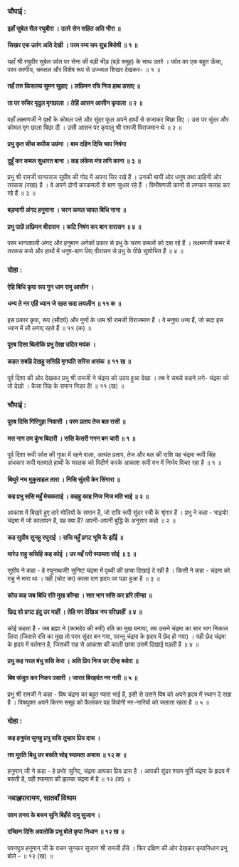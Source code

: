 ### चौपाई :

#### इहाँ सुबेल सैल रघुबीरा । उतरे सेन सहित अति भीरा ॥
#### सिखर एक उतंग अति देखी । परम रम्य सम सुभ्र बिसेषी ॥ १ ॥

यहाँ श्री रघुवीर सुबेल पर्वत पर सेना की बड़ी भीड़ (बड़े समूह) के साथ उतरे । पर्वत का एक बहुत ऊँचा, परम रमणीय, समतल और विशेष रूप से उज्ज्वल शिखर देखकर- ॥ १ ॥

#### तहँ तरु किसलय सुमन सुहाए । लछिमन रचि निज हाथ डसाए ॥
#### ता पर रुचिर मृदुल मृगछाला । तेहिं आसन आसीन कृपाला ॥ २ ॥

वहाँ लक्ष्मणजी ने वृक्षों के कोमल पत्ते और सुंदर फूल अपने हाथों से सजाकर बिछा दिए । उस पर सुंदर और कोमल मृग छाला बिछा दी । उसी आसन पर कृपालु श्री रामजी विराजमान थे ॥ २ ॥

#### प्रभु कृत सीस कपीस उछंगा । बाम दहिन दिसि चाप निषंगा
#### दुहुँ कर कमल सुधारत बाना । कह लंकेस मंत्र लगि काना ॥ ३ ॥

प्रभु श्री रामजी वानरराज सुग्रीव की गोद में अपना सिर रखे हैं । उनकी बायीं ओर धनुष तथा दाहिनी ओर तरकस (रखा) है । वे अपने दोनों करकमलों से बाण सुधार रहे हैं । विभीषणजी कानों से लगकर सलाह कर रहे हैं ॥ ३ ॥

#### बड़भागी अंगद हनुमाना । चरन कमल चापत बिधि नाना ॥
#### प्रभु पाछें लछिमन बीरासन । कटि निषंग कर बान सरासन ॥ ४ ॥

परम भाग्यशाली अंगद और हनुमान अनेकों प्रकार से प्रभु के चरण कमलों को दबा रहे हैं । लक्ष्मणजी कमर में तरकस कसे और हाथों में धनुष-बाण लिए वीरासन से प्रभु के पीछे सुशोभित हैं ॥ ४ ॥

### दोहा :

#### ऐहि बिधि कृपा रूप गुन धाम रामु आसीन ।
#### धन्य ते नर एहिं ध्यान जे रहत सदा लयलीन ॥ ११ क ॥

इस प्रकार कृपा, रूप (सौंदर्य) और गुणों के धाम श्री रामजी विराजमान हैं । वे मनुष्य धन्य हैं, जो सदा इस ध्यान में लौ लगाए रहते हैं ॥ ११ (क) ॥

#### पूरब दिसा बिलोकि प्रभु देखा उदित मयंक ।
#### कहत सबहि देखहु ससिहि मृगपति सरिस असंक ॥ ११ ख ॥

पूर्व दिशा की ओर देखकर प्रभु श्री रामजी ने चंद्रमा को उदय हुआ देखा । तब वे सबसे कहने लगे- चंद्रमा को तो देखो । कैसा सिंह के समान निडर है! ॥ ११ (ख) ॥

### चौपाई :

#### पूरब दिसि गिरिगुहा निवासी । परम प्रताप तेज बल रासी ॥
#### मत्त नाग तम कुंभ बिदारी । ससि केसरी गगन बन चारी ॥ १ ॥

पूर्व दिशा रूपी पर्वत की गुफा में रहने वाला, अत्यंत प्रताप, तेज और बल की राशि यह चंद्रमा रूपी सिंह अंधकार रूपी मतवाले हाथी के मस्तक को विदीर्ण करके आकाश रूपी वन में निर्भय विचर रहा है ॥ १ ॥

#### बिथुरे नभ मुकुताहल तारा । निसि सुंदरी केर सिंगारा ॥
#### कह प्रभु ससि महुँ मेचकताई । कहहु काह निज निज मति भाई ॥ २ ॥

आकाश में बिखरे हुए तारे मोतियों के समान हैं, जो रात्रि रूपी सुंदर स्त्री के श्रृंगार हैं । प्रभु ने कहा - भाइयो! चंद्रमा में जो कालापन है, वह क्या है? अपनी-अपनी बुद्धि के अनुसार कहो ॥ २ ॥

#### कह सुग्रीव सुनहु रघुराई । ससि महुँ प्रगट भूमि कै झाँई ॥
#### मारेउ राहु ससिहि कह कोई । उर महँ परी स्यामता सोई ॥ ३ ॥

सुग्रीव ने कहा - हे रघुनाथजी! सुनिए! चंद्रमा में पृथ्वी की छाया दिखाई दे रही है । किसी ने कहा - चंद्रमा को राहु ने मारा था । वही (चोट का) काला दाग हृदय पर पड़ा हुआ है ॥ ३ ॥

#### कोउ कह जब बिधि रति मुख कीन्हा । सार भाग ससि कर हरि लीन्हा ॥
#### छिद्र सो प्रगट इंदु उर माहीं । तेहि मग देखिअ नभ परिछाहीं ॥ ४ ॥

कोई कहता है - जब ब्रह्मा ने (कामदेव की स्त्री) रति का मुख बनाया, तब उसने चंद्रमा का सार भाग निकाल लिया (जिससे रति का मुख तो परम सुंदर बन गया, परन्तु चंद्रमा के हृदय में छेद हो गया) । वही छेद चंद्रमा के हृदय में वर्तमान है, जिसकी राह से आकाश की काली छाया उसमें दिखाई पड़ती है ॥ ४ ॥

#### प्रभु कह गरल बंधु ससि केरा । अति प्रिय निज उर दीन्ह बसेरा ॥
#### बिष संजुत कर निकर पसारी । जारत बिरहवंत नर नारी ॥ ५ ॥

प्रभु श्री रामजी ने कहा - विष चंद्रमा का बहुत प्यारा भाई है, इसी से उसने विष को अपने हृदय में स्थान दे रखा है । विषयुक्त अपने किरण समूह को फैलाकर वह वियोगी नर-नारियों को जलाता रहता है ॥ ५ ॥

### दोहा :

#### कह हनुमंत सुनहु प्रभु ससि तुम्हार प्रिय दास ।
#### तव मूरति बिधु उर बसति सोइ स्यामता अभास ॥ १२ क ॥

हनुमान् जी ने कहा - हे प्रभो! सुनिए, चंद्रमा आपका प्रिय दास है । आपकी सुंदर श्याम मूर्ति चंद्रमा के हृदय में बसती है, वही श्यामता की झलक चंद्रमा में है ॥ १२ (क) ॥

### नवाह्नपारायण, सातवाँ विश्राम

#### पवन तनय के बचन सुनि बिहँसे रामु सुजान ।
#### दच्छिन दिसि अवलोकि प्रभु बोले कृपा निधान ॥ १२ ख ॥

पवनपुत्र हनुमान् जी के वचन सुनकर सुजान श्री रामजी हँसे । फिर दक्षिण की ओर देखकर कृपानिधान प्रभु बोले - ॥ १२ (ख) ॥